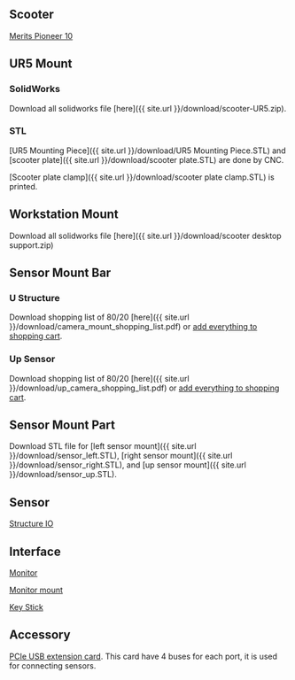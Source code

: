 ## Scooter
[Merits Pioneer 10](http://www.meritsusa.com/page/product_117.html)

## UR5 Mount
### SolidWorks
Download all solidworks file [here]({{ site.url }}/download/scooter-UR5.zip).
### STL
[UR5 Mounting Piece]({{ site.url }}/download/UR5 Mounting Piece.STL) and [scooter plate]({{ site.url }}/download/scooter plate.STL) are done by CNC.

[Scooter plate clamp]({{ site.url }}/download/scooter plate clamp.STL) is printed.

## Workstation Mount
Download all solidworks file [here]({{ site.url }}/download/scooter desktop support.zip)

## Sensor Mount Bar
### U Structure
Download shopping list of 80/20 [here]({{ site.url }}/download/camera_mount_shopping_list.pdf) or [add everything to shopping cart](https://8020.net/wishlist/shared/allcart/code/679243918bb7b8d91e03796b379aaa3f/).

### Up Sensor
Download shopping list of 80/20 [here]({{ site.url }}/download/up_camera_shopping_list.pdf) or [add everything to shopping cart](https://8020.net/wishlist/shared/allcart/code/b696cce3c54f89791c4523c50ee2bbc2/).

## Sensor Mount Part
Download STL file for [left sensor mount]({{ site.url }}/download/sensor_left.STL), [right sensor mount]({{ site.url }}/download/sensor_right.STL), and [up sensor mount]({{ site.url }}/download/sensor_up.STL).

## Sensor
[Structure IO](https://store.structure.io/store)

## Interface
[Monitor](https://www.amazon.com/TOGUARD-Touchscreen-1280x800-Portable-Earphone/dp/B01H04GENA/ref=sr_1_3?ie=UTF8&qid=1531515580&sr=8-3&keywords=10+inch+touchscreen+monitor)

[Monitor mount](https://www.amazon.com/WALI-Articulating-Monitor-Extension-WL-1330LM/dp/B01BCUM766/ref=sr_1_8?s=electronics&ie=UTF8&qid=1531507226&sr=1-8&keywords=monitor+mount)

[Key Stick](https://www.amazon.com/dp/B00EZ43FJU/ref=sxbs_sxwds-stppvp_3?pf_rd_m=ATVPDKIKX0DER&pf_rd_p=6297546923292665688&pd_rd_wg=gfYMO&pf_rd_r=S4CT56DZSN918H7EFB43&pf_rd_s=desktop-sx-bottom-slot&pf_rd_t=301&pd_rd_i=B00EZ43FJU&pd_rd_w=oR4II&pf_rd_i=usb%2Bkey%2Bbutton&pd_rd_r=7d1eea38-98a7-4dd3-bbd0-53d679cc9287&ie=UTF8&qid=1531508002&sr=3&th=1)

## Accessory
[PCIe USB extension card](https://www.amazon.com/gp/product/B00HJZEA2S/ref=oh_aui_detailpage_o03_s00?ie=UTF8&psc=1). This card have 4 buses for each port, it is used for connecting sensors.

